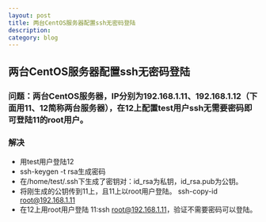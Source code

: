 ```yaml
---
layout: post
title: 两台CentOS服务器配置ssh无密码登陆
description: 
category: blog
---
```


## 两台CentOS服务器配置ssh无密码登陆
   
### 问题：两台CentOS服务器，IP分别为192.168.1.11、192.168.1.12（下面用11、12简称两台服务器），在12上配置test用户ssh无需要密码即可登陆11的root用户。  

### 解决  
   - 用test用户登陆12
   - ssh-keygen -t rsa生成密码
   - 在/home/test/.ssh下生成了密钥对：id_rsa为私钥，id_rsa.pub为公钥。
   - 将刚生成的公钥传到11上，且11上以root用户登陆。
    ssh-copy-id root@192.168.1.11
   - 在12上用root用户登陆 11:ssh root@192.168.1.11，验证不需要密码可以登陆。
   
   
   
   
